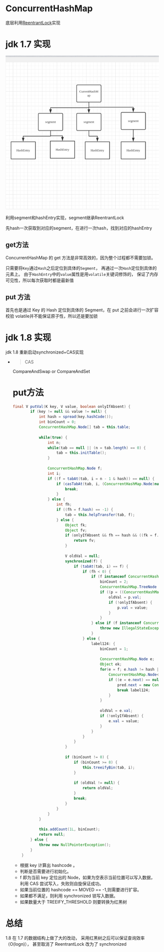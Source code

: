 # ConcurrentHashMap

底层利用[ReentrantLock](../java线程/ReentrantLock.md)实现

# jdk 1.7 实现

![CurrentHashMap](ConcurrentHashMap.png)

利用segment和hashEntry实现，segment继承ReentrantLock

先hash一次获取到对应的segment，在进行一次hash，找到对应的hashEntry

## get方法
ConcurrentHashMap 的 get 方法是非常高效的，因为整个过程都不需要加锁。

只需要将`Key`通过`Hash`之后定位到具体的`Segment`，
再通过一次`Hash`定位到具体的元素上。
由于`HashEntry`中的`value`属性是用`volatile`关键词修饰的，
保证了内存可见性，所以每次获取时都是最新值
## put 方法
首先也是通过 Key 的 Hash 定位到具体的 Segment，在 put 之前会进行一次扩容校验
volatile并不能保证原子性，所以还是要加锁

# jdk 1.8 实现

jdk 1.8 重新启动synchronized+CAS实现
- >CAS 
    
    CompareAndSwap or CompareAndSet
    # put方法
    ```java
    final V putVal(K key, V value, boolean onlyIfAbsent) {
            if (key != null && value != null) {
                int hash = spread(key.hashCode());
                int binCount = 0;
                ConcurrentHashMap.Node[] tab = this.table;
    
                while(true) {
                    int n;
                    while(tab == null || (n = tab.length) == 0) {
                        tab = this.initTable(); 
                    }
    
                    ConcurrentHashMap.Node f;
                    int i;
                    if ((f = tabAt(tab, i = n - 1 & hash)) == null) {
                        if (casTabAt(tab, i, (ConcurrentHashMap.Node)null, new ConcurrentHashMap.Node(hash, key, value))) {
                            break;
                        }
                    } else {
                        int fh;
                        if ((fh = f.hash) == -1) {
                            tab = this.helpTransfer(tab, f);
                        } else {
                            Object fk;
                            Object fv;
                            if (onlyIfAbsent && fh == hash && ((fk = f.key) == key || fk != null && key.equals(fk)) && (fv = f.val) != null) {
                                return fv;
                            }
    
                            V oldVal = null;
                            synchronized(f) {
                                if (tabAt(tab, i) == f) {
                                    if (fh < 0) {
                                        if (f instanceof ConcurrentHashMap.TreeBin) {
                                            binCount = 2;
                                            ConcurrentHashMap.TreeNode p;
                                            if ((p = ((ConcurrentHashMap.TreeBin)f).putTreeVal(hash, key, value)) != null) {
                                                oldVal = p.val;
                                                if (!onlyIfAbsent) {
                                                    p.val = value;
                                                }
                                            }
                                        } else if (f instanceof ConcurrentHashMap.ReservationNode) {
                                            throw new IllegalStateException("Recursive update");
                                        }
                                    } else {
                                        label124: {
                                            binCount = 1;
    
                                            ConcurrentHashMap.Node e;
                                            Object ek;
                                            for(e = f; e.hash != hash || (ek = e.key) != key && (ek == null || !key.equals(ek)); ++binCount) {
                                                ConcurrentHashMap.Node<K, V> pred = e;
                                                if ((e = e.next) == null) {
                                                    pred.next = new ConcurrentHashMap.Node(hash, key, value);
                                                    break label124;
                                                }
                                            }
    
                                            oldVal = e.val;
                                            if (!onlyIfAbsent) {
                                                e.val = value;
                                            }
                                        }
                                    }
                                }
                            }
    
                            if (binCount != 0) {
                                if (binCount >= 8) {
                                    this.treeifyBin(tab, i);
                                }
    
                                if (oldVal != null) {
                                    return oldVal;
                                }
                                break;
                            }
                        }
                    }
                }
    
                this.addCount(1L, binCount);
                return null;
            } else {
                throw new NullPointerException();
            }
        }
    ```
    
    - 根据 key 计算出 hashcode 。
    - 判断是否需要进行初始化。
    - f 即为当前 key 定位出的 Node，如果为空表示当前位置可以写入数据，利用 CAS 尝试写入，失败则自旋保证成功。
    - 如果当前位置的 hashcode == MOVED == -1,则需要进行扩容。
    - 如果都不满足，则利用 synchronized 锁写入数据。
    - 如果数量大于 TREEIFY_THRESHOLD 则要转换为红黑树

# 总结
1.8 在 1.7 的数据结构上做了大的改动，
采用红黑树之后可以保证查询效率（O(logn)），
甚至取消了 ReentrantLock 改为了 synchronized